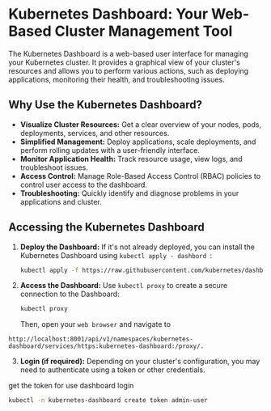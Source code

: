 # Kubernetes Dashboard: Your Web-Based Cluster Management Tool

The Kubernetes Dashboard is a web-based user interface for managing your Kubernetes cluster. It provides a graphical view of your cluster's resources and allows you to perform various actions, such as deploying applications, monitoring their health, and troubleshooting issues.

## Why Use the Kubernetes Dashboard?

- **Visualize Cluster Resources:** Get a clear overview of your nodes, pods, deployments, services, and other resources.
- **Simplified Management:** Deploy applications, scale deployments, and perform rolling updates with a user-friendly interface.
- **Monitor Application Health:** Track resource usage, view logs, and troubleshoot issues.
- **Access Control:** Manage Role-Based Access Control (RBAC) policies to control user access to the dashboard.
- **Troubleshooting:** Quickly identify and diagnose problems in your applications and cluster.

## Accessing the Kubernetes Dashboard

1. **Deploy the Dashboard:** If it's not already deployed, you can install the Kubernetes Dashboard using `kubectl apply - dashbord `:

   ```bash
   kubectl apply -f https://raw.githubusercontent.com/kubernetes/dashboard/v2.7.0/aio/deploy/recommended.yaml
   ```

2. **Access the Dashboard:** Use `kubectl proxy` to create a secure connection to the Dashboard:

   ```bash
   kubectl proxy
   ```

   Then, open your `web browser` and navigate to

```link
http://localhost:8001/api/v1/namespaces/kubernetes-dashboard/services/https:kubernetes-dashboard:/proxy/.
```

3. **Login (if required):** Depending on your cluster's configuration, you may need to authenticate using a token or other credentials.

get the token for use dashboard login

```bash
kubectl -n kubernetes-dashboard create token admin-user
```
